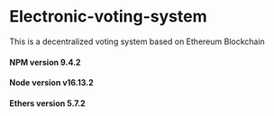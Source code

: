 # Electronic-voting-system
This is a decentralized voting system based on Ethereum Blockchain 
#### NPM version 9.4.2
#### Node version v16.13.2
#### Ethers version 5.7.2
